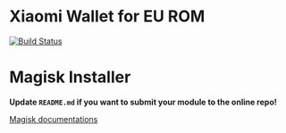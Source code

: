 # Xiaomi Wallet for EU ROM
[![Build Status](https://travis-ci.org/csrutil/MiWallet.svg?branch=master)](https://travis-ci.org/csrutil/MiWallet)

# Magisk Installer

**Update `README.md` if you want to submit your module to the online repo!**

[Magisk documentations](https://topjohnwu.github.io/Magisk/guides.html)
